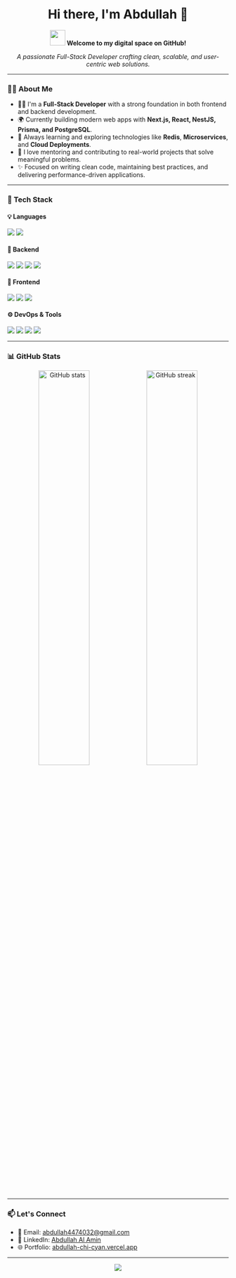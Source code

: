 <!-- GitHub Profile README -->

<h1 align="center">Hi there, I'm Abdullah 👋</h1>

<p align="center">
  <img src="https://media.giphy.com/media/hvRJCLFzcasrR4ia7z/giphy.gif" width="35px" />
  <strong>Welcome to my digital space on GitHub!</strong>
</p>

<p align="center">
  <em>A passionate Full-Stack Developer crafting clean, scalable, and user-centric web solutions.</em>
</p>

---

### 🧑‍💻 About Me

- 👨‍💻 I'm a **Full-Stack Developer** with a strong foundation in both frontend and backend development.
- 🌍 Currently building modern web apps with **Next.js, React, NestJS, Prisma, and PostgreSQL**.
- 🧠 Always learning and exploring technologies like **Redis**, **Microservices**, and **Cloud Deployments**.
- 🤝 I love mentoring and contributing to real-world projects that solve meaningful problems.
- ✨ Focused on writing clean code, maintaining best practices, and delivering performance-driven applications.

---

### 🚀 Tech Stack

#### 💡 Languages
<p align="left">
  <img src="https://img.shields.io/badge/TypeScript-3178C6?style=flat&logo=typescript&logoColor=white" />
  <img src="https://img.shields.io/badge/JavaScript-F7DF1E?style=flat&logo=javascript&logoColor=black" />
</p>

#### 🧠 Backend
<p align="left">
  <img src="https://img.shields.io/badge/NestJS-E0234E?style=flat&logo=nestjs&logoColor=white" />
  <img src="https://img.shields.io/badge/Express.js-000000?style=flat&logo=express&logoColor=white" />
  <img src="https://img.shields.io/badge/Prisma-2D3748?style=flat&logo=prisma&logoColor=white" />
  <img src="https://img.shields.io/badge/Redis-DC382D?style=flat&logo=redis&logoColor=white" />
</p>

#### 🎨 Frontend
<p align="left">
  <img src="https://img.shields.io/badge/Next.js-000000?style=flat&logo=next.js&logoColor=white" />
  <img src="https://img.shields.io/badge/React-61DAFB?style=flat&logo=react&logoColor=black" />
  <img src="https://img.shields.io/badge/Tailwind_CSS-38B2AC?style=flat&logo=tailwind-css&logoColor=white" />
</p>

#### ⚙️ DevOps & Tools
<p align="left">
  <img src="https://img.shields.io/badge/Docker-2496ED?style=flat&logo=docker&logoColor=white" />
  <img src="https://img.shields.io/badge/PostgreSQL-4169E1?style=flat&logo=postgresql&logoColor=white" />
  <img src="https://img.shields.io/badge/Git-F05032?style=flat&logo=git&logoColor=white" />
  <img src="https://img.shields.io/badge/AWS-232F3E?style=flat&logo=amazon-aws&logoColor=white" />
</p>

---

### 📊 GitHub Stats

<p align="center">
  <img src="https://github-readme-stats.vercel.app/api?username=Abdullh1111&show_icons=true&theme=radical" alt="GitHub stats" width="48%" />
  <img src="https://github-readme-streak-stats.herokuapp.com/?user=Abdullh1111&theme=radical" alt="GitHub streak" width="48%" />
</p>

---

### 📫 Let's Connect

- 📧 Email: [abdullah4474032@gmail.com](mailto:abdullah4474032@gmail.com)
- 💼 LinkedIn: [Abdullah Al Amin](https://www.linkedin.com/in/abdullah-al-amin-b14480306/)
- 🌐 Portfolio: [abdullah-chi-cyan.vercel.app](https://abdullah-chi-cyan.vercel.app/)

---

<p align="center">
  <img src="https://capsule-render.vercel.app/api?type=waving&color=gradient&height=100&section=footer" />
</p>
